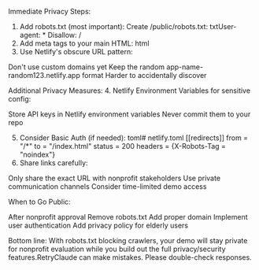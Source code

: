 Immediate Privacy Steps:
1. Add robots.txt (most important):
Create /public/robots.txt:
txtUser-agent: *
Disallow: /
2. Add meta tags to your main HTML:
html<meta name="robots" content="noindex, nofollow, noarchive, nosnippet">
3. Use Netlify's obscure URL pattern:

Don't use custom domains yet
Keep the random app-name-random123.netlify.app format
Harder to accidentally discover

Additional Privacy Measures:
4. Netlify Environment Variables for sensitive config:

Store API keys in Netlify environment variables
Never commit them to your repo

5. Consider Basic Auth (if needed):
toml# netlify.toml
[[redirects]]
  from = "/*"
  to = "/index.html"
  status = 200
  headers = {X-Robots-Tag = "noindex"}
6. Share links carefully:

Only share the exact URL with nonprofit stakeholders
Use private communication channels
Consider time-limited demo access

When to Go Public:

After nonprofit approval
Remove robots.txt
Add proper domain
Implement user authentication
Add privacy policy for elderly users

Bottom line: With robots.txt blocking crawlers, your demo will stay private for nonprofit evaluation while you build out the full privacy/security features.RetryClaude can make mistakes. Please double-check responses.